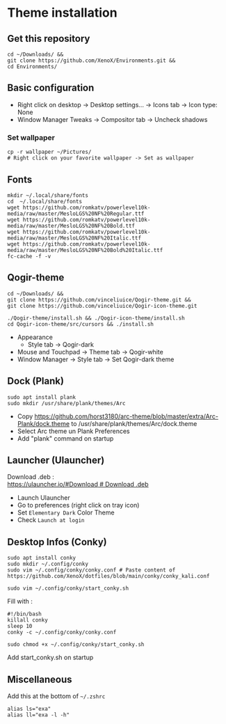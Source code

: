 # Theme installation

## Get this repository
```shell
cd ~/Downloads/ &&
git clone https://github.com/XenoX/Environments.git &&
cd Environments/
```

## Basic configuration
- Right click on desktop -> Desktop settings... -> Icons tab -> Icon type: None
- Window Manager Tweaks -> Compositor tab -> Uncheck shadows

### Set wallpaper
```shell
cp -r wallpaper ~/Pictures/
# Right click on your favorite wallpaper -> Set as wallpaper
```

## Fonts

```shell
mkdir ~/.local/share/fonts
cd  ~/.local/share/fonts
wget https://github.com/romkatv/powerlevel10k-media/raw/master/MesloLGS%20NF%20Regular.ttf
wget https://github.com/romkatv/powerlevel10k-media/raw/master/MesloLGS%20NF%20Bold.ttf
wget https://github.com/romkatv/powerlevel10k-media/raw/master/MesloLGS%20NF%20Italic.ttf
wget https://github.com/romkatv/powerlevel10k-media/raw/master/MesloLGS%20NF%20Bold%20Italic.ttf
fc-cache -f -v
```

## Qogir-theme
```shell
cd ~/Downloads/ &&
git clone https://github.com/vinceliuice/Qogir-theme.git &&
git clone https://github.com/vinceliuice/Qogir-icon-theme.git

./Qogir-theme/install.sh && ./Qogir-icon-theme/install.sh
cd Qogir-icon-theme/src/cursors && ./install.sh
```

- Appearance
  - Style tab -> Qogir-dark
- Mouse and Touchpad -> Theme tab -> Qogir-white
- Window Manager -> Style tab -> Set Qogir-dark theme

## Dock (Plank)
```shell
sudo apt install plank
sudo mkdir /usr/share/plank/themes/Arc
```

- Copy https://github.com/horst3180/arc-theme/blob/master/extra/Arc-Plank/dock.theme to /usr/share/plank/themes/Arc/dock.theme
- Select Arc theme un Plank Preferences
- Add "plank" command on startup

## Launcher (Ulauncher)

Download .deb :  
[https://ulauncher.io/#Download # Download .deb](https://ulauncher.io/#Download)

- Launch Ulauncher
- Go to preferences (right click on tray icon)
- Set `Elementary Dark` Color Theme
- Check `Launch at login`

## Desktop Infos (Conky)
```shell
sudo apt install conky
sudo mkdir ~/.config/conky
sudo vim ~/.config/conky/conky.conf # Paste content of https://github.com/XenoX/dotfiles/blob/main/conky/conky_kali.conf

sudo vim ~/.config/conky/start_conky.sh
```

Fill with :

```
#!/bin/bash
killall conky
sleep 10
conky -c ~/.config/conky/conky.conf
```

```shell
sudo chmod +x ~/.config/conky/start_conky.sh
```

Add start_conky.sh on startup

## Miscellaneous

Add this at the bottom of `~/.zshrc`
```shell
alias ls="exa"
alias ll="exa -l -h"
```